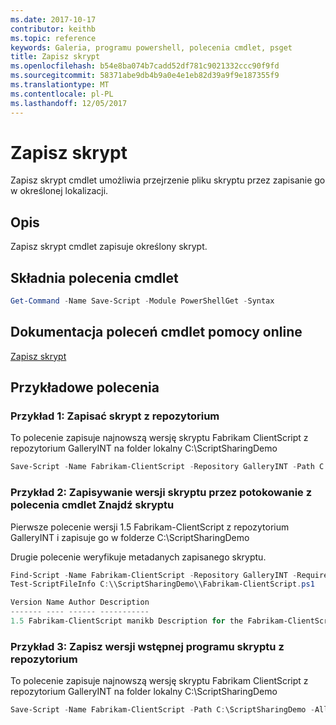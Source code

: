 ```yaml
---
ms.date: 2017-10-17
contributor: keithb
ms.topic: reference
keywords: Galeria, programu powershell, polecenia cmdlet, psget
title: Zapisz skrypt
ms.openlocfilehash: b54e8ba074b7cadd52df781c9021332ccc90f9fd
ms.sourcegitcommit: 58371abe9db4b9a0e4e1eb82d39a9f9e187355f9
ms.translationtype: MT
ms.contentlocale: pl-PL
ms.lasthandoff: 12/05/2017
---
```

# <a name="save-script"></a>Zapisz skrypt

Zapisz skrypt cmdlet umożliwia przejrzenie pliku skryptu przez zapisanie go w określonej lokalizacji.

## <a name="description"></a>Opis

Zapisz skrypt cmdlet zapisuje określony skrypt.

## <a name="cmdlet-syntax"></a>Składnia polecenia cmdlet

```powershell
Get-Command -Name Save-Script -Module PowerShellGet -Syntax
```
## <a name="cmdlet-online-help-reference"></a>Dokumentacja poleceń cmdlet pomocy online

[Zapisz skrypt](http://go.microsoft.com/fwlink/?LinkId=619786)

## <a name="example-commands"></a>Przykładowe polecenia

### <a name="example-1-save-a-script-from-a-repository"></a>Przykład 1: Zapisać skrypt z repozytorium
To polecenie zapisuje najnowszą wersję skryptu Fabrikam ClientScript z repozytorium GalleryINT na folder lokalny C:\ScriptSharingDemo

```powershell
Save-Script -Name Fabrikam-ClientScript -Repository GalleryINT -Path C:\ScriptSharingDemo
```

### <a name="example-2-save-a-version-of-a-script-by-piping-from-the-find-script-cmdlet"></a>Przykład 2: Zapisywanie wersji skryptu przez potokowanie z polecenia cmdlet Znajdź skryptu

Pierwsze polecenie wersji 1.5 Fabrikam-ClientScript z repozytorium GalleryINT i zapisuje go w folderze C:\ScriptSharingDemo

Drugie polecenie weryfikuje metadanych zapisanego skryptu.

```powershell
Find-Script -Name Fabrikam-ClientScript -Repository GalleryINT -RequiredVersion 1.5 | Save-Script -Path C:\\ScriptSharingDemo
Test-ScriptFileInfo C:\\ScriptSharingDemo\\Fabrikam-ClientScript.ps1

Version Name Author Description
------- ---- ------ -----------
1.5 Fabrikam-ClientScript manikb Description for the Fabrikam-ClientScript script
```

### <a name="example-3-save-a-prerelease-version-of-a-script-from-a-repository"></a>Przykład 3: Zapisz wersji wstępnej programu skryptu z repozytorium
To polecenie zapisuje najnowszą wersję skryptu Fabrikam ClientScript z repozytorium GalleryINT na folder lokalny C:\ScriptSharingDemo

```powershell
Save-Script -Name Fabrikam-ClientScript -Path C:\ScriptSharingDemo -AllowPrerelease
```

